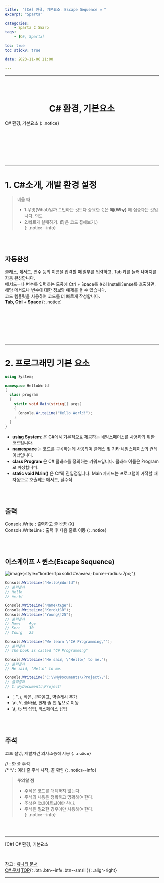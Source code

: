 ```yaml
---
title:  "[C#] 환경, 기본요소, Escape Sequence ⭐ "
excerpt: "Sparta"

categories:
    - Sparta C Sharp
tags:
    - [C#, Sparta]

toc: true
toc_sticky: true
 
date: 2023-11-06 11:00

---
```

- - -
<BR><BR>

<center><H1> C# 환경, 기본요소  </H1></center>
C# 환경, 기본요소
{: .notice}

<br><br><br><br><br><br>
- - - 

# 1. C#소개, 개발 환경 설정
>   배울 때  
>   -   1.무엇(What)일까 고민하는 것보다 중요한 것은 **왜(Why)** 에 집중하는 것입니다.  의도  
>   -   2.빠르게 실패하기. (많은 코드 접해보기.)  
{: .notice--info}

<br><br>

## 자동완성

클래스, 메서드, 변수 등의 이름을 입력할 때 일부를 입력하고, Tab 키를 눌러 나머지를 자동 완성합니다.  
메서드ㅡ나 변수를 입력하는 도중에 Ctrl + Space를 눌러 InstelliSense를 호출하면, 해당 메서드나 변수에 대한 정보와 예제를 볼 수 있습니다.  
코드 템플릿을 사용하여 코드를 더 빠르게 작성합니다.   
**Tab, Ctrl + Space**
{: .notice}


<br><br><br><br><br><br>
- - - 

# 2. 프로그래밍 기본 요소 


<div class="notice--primary" markdown="1"> 

```c# 
using System;

namespace HelloWorld
{
  class program
  {
    static void Main(string[] args)
    {
      Console.WriteLine("Hello World!");    
    }
  }
}
```
-   **using System;** 은 C#에서 기본적으로 제공하는 네임스페이스를 사용하기 위한 코드입니다.  
-   **namespace** 는 코드를 구성하는데 사용되며 클래스 및 기타 네임스페이스의 컨테이너입니다.  
-   **class Program** 은 C# 클래스를 정의하는 키워드입니다. 클래스 이름은 Program로 지정합니다.  
-   **static void Main()** 은 C#의 진입점입니다. Main 메서드는 프로그램이 시작할 때 자동으로 호출되는 메서드, 필수적  

</div>
<br><br>

## 출력
Console.Write : 출력하고 줄 바꿈 (X)  
Console.WriteLine : 출력 후 다음 줄로 이동
{: .notice}

<br><br>

## 이스케이프 시퀸스(Escape Sequence)

![image](https://github.com/levell1/levell1.github.io/assets/96651722/741df088-11bc-47b0-8fd7-cb13742a2778){:style="border:1px solid #eaeaea; border-radius: 7px;"}  

<div class="notice--primary" markdown="1"> 

```c# 
Console.WriteLine("Hello\nWorld");
// 출력결과
// Hello
// World

Console.WriteLine("Name\tAge");
Console.WriteLine("Kero\t30");
Console.WriteLine("Young\t25");
// 출력결과
// Name    Age
// Kero    30
// Young   25

Console.WriteLine("We learn \"C# Programming\"");
// 출력결과
// The book is called "C# Programming"

Console.WriteLine("He said, \'Hello\' to me.");
// 출력결과
// He said, 'Hello' to me.

Console.WriteLine("C:\\MyDocuments\\Project\\");
// 출력결과
// C:\MyDocuments\Project\
```
-   \', \", \\, 작은, 큰따옴표, 역슬래시 추가  
-   \n, \r, 줄바꿈, 현재 줄 맨 앞으로 이동  
-   \t, \b  탭 삽입, 백스페이스 삽입  

</div>

<br><br>

## 주석
코드 설명, 개발자간 의사소통에 사용
{: .notice}

// : 한 줄 주석  
/* */ : 여러 줄 주석 시작, 끝 확인
{: .notice--info}

>   **주의할 점**
>   -   주석은 코드를 대체하지 않는다.  
>   -   주석의 내용은 정확하고 명확해야 한다.  
>   -   주석은 업데이트되어야 한다.  
>   -   주석은 필요한 경우에만 사용해야 한다.  
{: .notice--info}


<br><br>
- - - 

[C#] C# 환경, 기본요소

<br>

참고 : [유니티 문서](https://docs.unity3d.com/kr/)   
[C# 문서](https://learn.microsoft.com/ko-kr/dotnet/csharp/)
[TOP](#){: .btn .btn--info .btn--small }{: .align-right}
<br>
- - -
